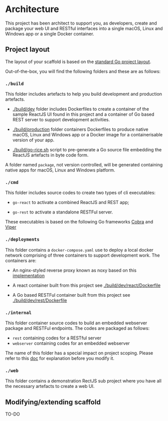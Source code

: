 # Architecture

This project has been architect to support you, as developers, create and package your web UI and RESTful interfaces into a single macOS, Linux and Windows app or a single Docker container.

## Project layout

The layout of your scaffold is based on the [standard Go project layout](https://github.com/golang-standards/project-layout).

Out-of-the-box, you will find the following folders and these are as follows:

### `./build`

This folder includes artefacts to help you build development and production artefacts.

* [./build/dev](../build/dev) folder includes Dockerfiles to create a container of the sample ReactJS UI found in this project and a container of Go based REST server to support development activities.

* [./build/production](../build/production) folder containers Dockerfiles to produce native macOS, Linux and Windows app or a Docker image for a containerisable version of your app.

* [./build/go-rice.sh](../build/go-rice.sh) script to pre-generate a Go source file embedding the ReactJS artefacts in byte code form.

A folder named `package`, not version controlled, will be generated containing native apps for macOS, Linux and Windows platform.

### `./cmd`

This folder includes source codes to create two types of cli executables:

* `go-react` to activate a combined ReactJS and REST app;

* `go-rest` to activate a standalone RESTFul server.

These executables is based on the following Go frameworks [Cobra](https://github.com/spf13/cobra) and [Viper](https://github.com/spf13/viper)

### `./deployments`

This folder contains a `docker-compose.yaml` use to deploy a local docker network comprising of three containers to support development work. The containers are:

* An nginx-styled reverse proxy known as noxy based on this [implementation](https://github.com/binocarlos/noxy)

* A react container built from this project see [./build/dev/react/Dockerfile](./build/dev/react/Dockerfile)

* A Go based RESTFul container built from this project see [./build/dev/rest/Dockerfile](./build/dev/rest/Dockerfile)

### `./internal`

This folder container source codes to build an embedded webserver package and RESTFul endpoints. The codes are packaged as follows:

* `rest` containing codes for a RESTful server
* `webserver` containing codes for an embedded webserver

The name of this folder has a special impact on project scoping. Please refer to this [doc](https://blog.learngoprogramming.com/special-packages-and-directories-in-go-1d6295690a6b) for explanation before you modify it.

### `./web`

This folder contains a demonstration RectJS sub project where you have all the necessary artefacts to create a web UI. 

## Modifying/extending scaffold

TO-DO
